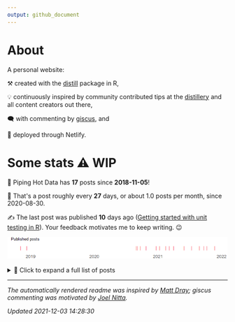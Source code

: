 ```yaml
---
output: github_document
---
```



<!-- README.md is generated from README.Rmd. Please edit that file -->



# About

A personal website:

⚒️ created with the [distill](https://rstudio.github.io/distill/) package in R,

💡 continuously inspired by community contributed tips at the [distillery](https://jhelvy.github.io/distillery/) and all content creators out there,

🗨️ with commenting by [giscus](https://giscus.app/), and

🚀 deployed through Netlify.









# Some stats ⚠️ WIP

🎉 Piping Hot Data has **17** posts since **2018-11-05**!

📅 That's a post roughly every **27** days, or about 1.0 posts per month, since 2020-08-30.


✍️ The last post was published **10** days ago ([Getting started with unit testing in R](https://www.pipinghotdata.com/posts/2021-11-23-getting-started-with-unit-testing-in-r)). Your feedback motivates me to keep writing. 😉

![plot of chunk plot-obj](figure/plot-obj-1.png)



<details><summary>📂 Click to expand a full list of posts</summary>


|Date       |Title                                                                                                                                                                                             |
|:----------|:-------------------------------------------------------------------------------------------------------------------------------------------------------------------------------------------------|
|2021-11-23 |[Getting started with unit testing in R](https://www.pipinghotdata.com/posts/2021-11-23-getting-started-with-unit-testing-in-r)                                                                   |
|2021-10-11 |[Estimating correlations adjusted for group membership](https://www.pipinghotdata.com/posts/2021-10-11-estimating-correlations-adjusted-for-group-membership)                                     |
|2021-09-23 |[Curating for @WeAreRLadies on Twitter](https://www.pipinghotdata.com/posts/2021-09-23-curating-for-wearerladies-on-twitter)                                                                      |
|2021-08-27 |[A tidyverse pivot approach to data preparation in R](https://www.pipinghotdata.com/posts/2021-08-27-a-tidyverse-pivot-approach-to-data-preparation-in-r)                                         |
|2021-07-14 |[Polished summary tables in R with gtsummary](https://www.pipinghotdata.com/posts/2021-07-14-polished-summary-tables-in-r-with-gtsummary)                                                         |
|2021-06-01 |[Custom interactive sunbursts with ggplot in R](https://www.pipinghotdata.com/posts/2021-06-01-custom-interactive-sunbursts-with-ggplot-in-r)                                                     |
|2021-04-01 |[Deploy previews with Netlifly](https://www.pipinghotdata.com/posts/2021-04-01-deploy-previews-with-netlifly)                                                                                     |
|2021-03-08 |[R-Ladies styled code gifs with xaringan and flipbookr](https://www.pipinghotdata.com/posts/2021-03-08-r-ladies-styled-code-gifs-with-xaringan-and-flipbookr)                                     |
|2021-02-15 |[GGanimating a geographic introduction](https://www.pipinghotdata.com/posts/2021-02-15-gganimating-a-geographic-introduction)                                                                     |
|2021-01-11 |[From gmailr to the Google Books API](https://www.pipinghotdata.com/posts/2021-01-11-from-gmailr-to-the-google-books-api)                                                                         |
|2020-12-23 |[Leveraging labelled data in R](https://www.pipinghotdata.com/posts/2020-12-23-leveraging-labelled-data-in-r)                                                                                     |
|2020-10-25 |[Your first R package in 1 hour](https://www.pipinghotdata.com/posts/2020-10-25-your-first-r-package-in-1-hour)                                                                                   |
|2020-09-22 |[Exporting editable ggplot graphics to PowerPoint with officer and purrr](https://www.pipinghotdata.com/posts/2020-09-22-exporting-editable-ggplot-graphics-to-powerpoint-with-officer-and-purrr) |
|2020-09-07 |[Introducing RStudio and R Markdown](https://www.pipinghotdata.com/posts/2020-09-07-introducing-the-rstudio-ide-and-r-markdown)                                                                   |
|2020-08-30 |[A job interview presentation inspired by the R community](https://www.pipinghotdata.com/posts/2020-08-30-a-job-interview-presentation-inspired-by-the-r-community)                               |
|2018-12-11 |[Stringr 4 ways](https://www.pipinghotdata.com/posts/2018-12-11-stringr-4-ways)                                                                                                                   |
|2018-11-05 |[Welcome to Piping Hot Data](https://www.pipinghotdata.com/posts/2018-11-05-welcome-to-piping-hot-data)                                                                                           |
</details>

---

_The automatically rendered readme was inspired by [Matt Dray](https://www.rostrum.blog/2021/04/14/gha-readme/); giscus commenting
was motivated by [Joel Nitta](https://www.joelnitta.com/posts/2021-11-24_using-giscus/)._


_Updated 2021-12-03 14:28:30_




